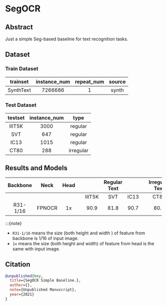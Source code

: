 # SegOCR

<!-- [ALGORITHM] -->
## Abstract

Just a simple Seg-based baseline for text recognition tasks.


## Dataset

### Train Dataset

| trainset  | instance_num | repeat_num | source |
| :-------: | :----------: | :--------: | :----: |
| SynthText |   7266686    |     1      | synth  |

### Test Dataset

| testset | instance_num |   type    |
| :-----: | :----------: | :-------: |
| IIIT5K  |     3000     |  regular  |
|   SVT   |     647      |  regular  |
|  IC13   |     1015     |  regular  |
|  CT80   |     288      | irregular |

## Results and Models

| Backbone |  Neck  | Head  |       |        | Regular Text |       |       | Irregular Text |                                                                                           download                                                                                           |
| :------: | :----: | :---: | :---: | :----: | :----------: | :---: | :---: | :------------: | :------------------------------------------------------------------------------------------------------------------------------------------------------------------------------------------: |
|          |        |       |       | IIIT5K |     SVT      | IC13  |       |      CT80      |
| R31-1/16 | FPNOCR |  1x   |       |  90.9  |     81.8     | 90.7  |       |      80.9      | [model](https://download.openmmlab.com/mmocr/textrecog/seg/seg_r31_1by16_fpnocr_academic-72235b11.pth) \| [log](https://download.openmmlab.com/mmocr/textrecog/seg/20210325_112835.log.json) |

:::{note}

-   `R31-1/16` means the size (both height and width ) of feature from backbone is 1/16 of input image.
-   `1x` means the size (both height and width) of feature from head is the same with input image.

## Citation

```bibtex
@unpublished{key,
  title={SegOCR Simple Baseline.},
  author={},
  note={Unpublished Manuscript},
  year={2021}
}
```
